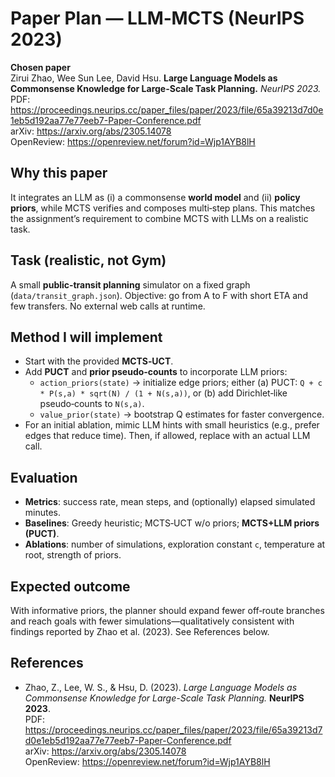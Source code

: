 # Paper Plan — LLM‑MCTS (NeurIPS 2023)

**Chosen paper**  
Zirui Zhao, Wee Sun Lee, David Hsu. **Large Language Models as Commonsense Knowledge for Large-Scale Task Planning.** *NeurIPS 2023.*  
PDF: https://proceedings.neurips.cc/paper_files/paper/2023/file/65a39213d7d0e1eb5d192aa77e77eeb7-Paper-Conference.pdf  
arXiv: https://arxiv.org/abs/2305.14078  
OpenReview: https://openreview.net/forum?id=Wjp1AYB8lH

## Why this paper
It integrates an LLM as (i) a commonsense **world model** and (ii) **policy priors**, while MCTS verifies and composes multi‑step plans. This matches the assignment’s requirement to combine MCTS with LLMs on a realistic task.

## Task (realistic, not Gym)
A small **public‑transit planning** simulator on a fixed graph (`data/transit_graph.json`). Objective: go from A to F with short ETA and few transfers. No external web calls at runtime.

## Method I will implement
- Start with the provided **MCTS‑UCT**.
- Add **PUCT** and **prior pseudo‑counts** to incorporate LLM priors:
  - `action_priors(state)` → initialize edge priors; either (a) PUCT: `Q + c * P(s,a) * sqrt(N) / (1 + N(s,a))`, or (b) add Dirichlet‑like pseudo‑counts to `N(s,a)`.
  - `value_prior(state)` → bootstrap Q estimates for faster convergence.
- For an initial ablation, mimic LLM hints with small heuristics (e.g., prefer edges that reduce time). Then, if allowed, replace with an actual LLM call.

## Evaluation
- **Metrics**: success rate, mean steps, and (optionally) elapsed simulated minutes.
- **Baselines**: Greedy heuristic; MCTS‑UCT w/o priors; **MCTS+LLM priors (PUCT)**.
- **Ablations**: number of simulations, exploration constant `c`, temperature at root, strength of priors.

## Expected outcome
With informative priors, the planner should expand fewer off‑route branches and reach goals with fewer simulations—qualitatively consistent with findings reported by Zhao et al. (2023). See References below.

## References
- Zhao, Z., Lee, W. S., & Hsu, D. (2023). *Large Language Models as Commonsense Knowledge for Large-Scale Task Planning.* **NeurIPS 2023**.  
  PDF: https://proceedings.neurips.cc/paper_files/paper/2023/file/65a39213d7d0e1eb5d192aa77e77eeb7-Paper-Conference.pdf  
  arXiv: https://arxiv.org/abs/2305.14078  
  OpenReview: https://openreview.net/forum?id=Wjp1AYB8lH
